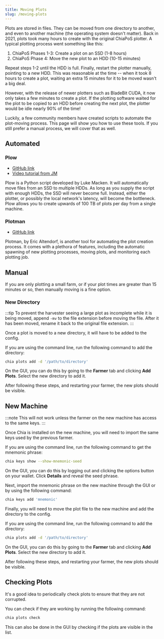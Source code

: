 ```yaml
---
title: Moving Plots
slug: /moving-plots
---
```


Plots are stored in files. They can be moved from one directory to another, and even to another machine (the operating system doesn't matter). Back in 2021, plots took many hours to create with the original ChiaPoS plotter. A typical plotting process went something like this:

1. ChiaPoS Phases 1-3: Create a plot on an SSD (1-8 hours)
2. ChiaPoS Phase 4: Move the new plot to an HDD (10-15 minutes)

Repeat steps 1-2 until the HDD is full. Finally, restart the plotter manually, pointing to a new HDD. This was reasonable at the time -- when it took 8 hours to create a plot, waiting an extra 15 minutes for it to be moved wasn't a big deal.

However, with the release of newer plotters such as BladeBit CUDA, it now only takes a few minutes to create a plot. If the plotting software waited for the plot to be copied to an HDD before creating the next plot, the plotter would be idle nearly 90% of the time!

Luckily, a few community members have created scripts to automate the plot-moving process. This page will show you how to use these tools. If you still prefer a manual process, we will cover that as well.

## Automated

### Plow

* [GitHub link](https://github.com/lmacken/plow)
* [Video tutorial from JM](https://www.youtube.com/watch?v=0xjqQ9paHq0)

Plow is a Python script developed by Luke Macken. It will automatically move files from an SSD to multiple HDDs. As long as you supply the script with enough HDDs, the SSD will never become full. Instead, either the plotter, or possibly the local network's latency, will become the bottleneck. Plow allows you to create upwards of 100 TB of plots per day from a single machine.

### Plotman

* [GitHub link](https://github.com/ericaltendorf/plotman)

Plotman, by Eric Altendorf, is another tool for automating the plot creation process. It comes with a plethora of features, including the automatic spawning of new plotting processes, moving plots, and monitoring each plotting job.

## Manual

If you are only plotting a small farm, or if your plot times are greater than 15 minutes or so, then manually moving is a fine option.

### New Directory

:::tip
To prevent the harvester seeing a large plot as incomplete while it is being moved, append `-mv` to the file extension before moving the file. After it has been moved, rename it back to the original file extension.
:::

Once a plot is moved to a new directory, it will have to be added to the config.

If you are using the command line, run the following command to add the directory:

```bash
chia plots add -d '/path/to/directory'
```

On the GUI, you can do this by going to the **Farmer** tab and clicking **Add Plots**. Select the new directory to add it.

After following these steps, and restarting your farmer, the new plots should be visible.

## New Machine

:::note
This will not work unless the farmer on the new machine has access to the same keys.
:::

Once Chia is installed on the new machine, you will need to import the same keys used by the previous farmer.

If you are using the command line, run the following command to get the mnemonic phrase:

```bash
chia keys show --show-mnemonic-seed
```

On the GUI, you can do this by logging out and clicking the options button on your wallet. Click **Details** and reveal the seed phrase.

Next, import the mnemonic phrase on the new machine through the GUI or by using the following command:

```bash
chia keys add 'mnemonic'
```

Finally, you will need to move the plot file to the new machine and add the directory to the config.

If you are using the command line, run the following command to add the directory:

```bash
chia plots add -d '/path/to/directory'
```

On the GUI, you can do this by going to the **Farmer** tab and clicking **Add Plots**. Select the new directory to add it.

After following these steps, and restarting your farmer, the new plots should be visible.

## Checking Plots

It's a good idea to periodically check plots to ensure that they are not corrupted.

You can check if they are working by running the following command:

```bash
chia plots check
```

This can also be done in the GUI by checking if the plots are visible in the list.
